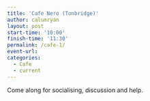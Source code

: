 ```yaml
---
title: 'Cafe Nero (Tonbridge)'
author: calumryan
layout: post
start-time: '10:00'
finish-time: '11:30'
permalink: /cafe-1/
event-url:
categories:
  - Cafe
  - current
---
```

Come along for socialising, discussion and help.<!--more-->
